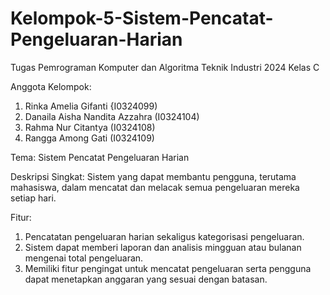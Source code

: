 # Kelompok-5-Sistem-Pencatat-Pengeluaran-Harian
Tugas Pemrograman Komputer dan Algoritma Teknik Industri 2024 Kelas C

Anggota Kelompok:
1. Rinka Amelia Gifanti {I0324099)
2. Danaila Aisha Nandita Azzahra (I0324104)
3. Rahma Nur Citantya (I0324108)
4. Rangga Among Gati (I0324109)

Tema: Sistem Pencatat Pengeluaran Harian

Deskripsi Singkat:
Sistem yang dapat membantu pengguna, terutama mahasiswa, dalam mencatat dan melacak semua pengeluaran mereka setiap hari.

Fitur:
1. Pencatatan pengeluaran harian sekaligus kategorisasi pengeluaran. 
2. Sistem dapat memberi laporan dan analisis mingguan atau bulanan mengenai total pengeluaran. 
3. Memiliki fitur pengingat untuk mencatat pengeluaran serta pengguna dapat menetapkan anggaran yang sesuai dengan batasan.
